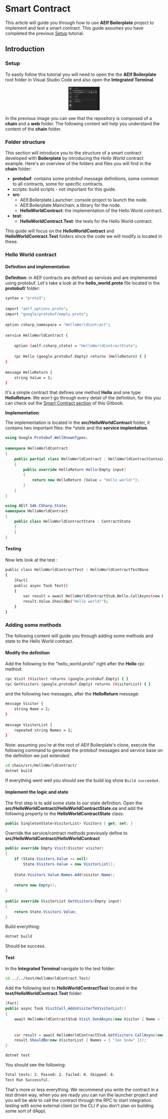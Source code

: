 # Smart Contract

This article will guide you through how to use **AElf Boilerplate** project to implement and test a smart contract. This guide assumes you have completed the previous [Setup](setup.md) tutorial.

## Introduction

### Setup

To easily follow this tutorial you will need to open the the **AElf Boilerplate** root folder in Visual Studio Code and also open the **Integrated Terminal**.

<p align="center">
  <img src="aelf-root.png" width="100">
</p>

In the previous image you can see that the repository is composed of a **chain** and a **web** folder. The following content will help you understand the content of the **chain** folder.

### Folder structure

This section will introduce you to the structure of a smart contract developed with **Boilerplate** by introducing the *Hello World*  contract example. Here's an overview of the folders and files you will find in the **chain** folder:

- **protobuf**: contains some protobuf message definitions, some common to all contracts, some for specific contracts.
- scripts: build scripts - not important for this guide.
- **src**:
  - AElf.Boilerplate.Launcher: console project to launch the node.
  - AElf.Boilerplate.Mainchain: a library for the node.
  - **HelloWorldContract**: the implementation of the Hello World contract.
- **test**:
  - **HelloWorldContract.Test**: the tests for the Hello World contract.

This guide will focus on the **HelloWorldContract** and **HelloWorldContract.Test** folders since the code we will modify is located in these.

### Hello World contract

#### Definition and implementation

**Definition**: in AElf contracts are defined as services and are implemented using protobuf. Let's take a look at the **hello_world.proto** file located in the **protobuf/** folder:

```bash
syntax = "proto3";

import "aelf_options.proto";
import "google/protobuf/empty.proto";

option csharp_namespace = "HelloWorldContract";

service HelloWorldContract {

    option (aelf.csharp_state) = "HelloWorldContractState";

    rpc Hello (google.protobuf.Empty) returns (HelloReturn) { }
}

message HelloReturn {
    string Value = 1;
}
```

It's a simple contract that defines one method **Hello** and one type **HelloReturn**. We won't go through every detail of the definition, for this you can check out the [Smart Contract section](../../Contract/main.md) of this Gitbook.

**Implementation**: 

The implementation is located in the **src/HelloWorldContract** folder, it contains two important files: the **state* and the **service implentation**.

```csharp
using Google.Protobuf.WellKnownTypes;

namespace HelloWorldContract
{
    public partial class HelloWorldContract : HelloWorldContractContainer.HelloWorldContractBase
    {
        public override HelloReturn Hello(Empty input)
        {
            return new HelloReturn {Value = "Hello world!"};
        }
    }
}
```

```csharp
using AElf.Sdk.CSharp.State;
namespace HelloWorldContract
{
    public class HelloWorldContractState : ContractState
    {
    }
}
```

#### Testing

Now lets look at the test :

```bash
public class HelloWorldContractTest : HelloWorldContractTestBase
{
    [Fact]
    public async Task Test()
    {
        var result = await HelloWorldContractStub.Hello.CallAsync(new Empty());
        result.Value.ShouldBe("Hello world!");
    }
}
```

### Adding some methods

The following content will guide you through adding some methods and state to the Hello World contract.

#### Modify the definition

Add the following to the "hello_world.proto" right after the **Hello** rpc method:

```bash
rpc Visit (Visitor) returns (google.protobuf.Empty) { }
rpc GetVisitors (google.protobuf.Empty) returns (VisitorList) { }
```

and the following two messages, after the **HelloReturn** message:

```bash
message Visitor {
    string Name = 1;
}

message VisitorList {
    repeated string Names = 1;
}
```

Note: assuming you're at the root of AElf Boilerplate's clone, execute the following command to generate the protobuf messages and service base on the definition we just extended:

```bash
cd chain/src/HelloWorldContract/
dotnet build
```

If everything went well you should see the build log show ```Build succeeded.```

#### Implement the logic and state

The first step is to add some state to our state definition. Open the **src/HelloWorldContract/HelloWorldContractState.cs** and add the following property to the **HelloWorldContractState** class:

```csharp
public SingletonState<VisitorList> Visitors { get; set; }
```

Override the service/contract methods previously define to **src/HelloWorldContract/HelloWorldContract**

```csharp
public override Empty Visit(Visitor visitor)
{
    if (State.Visitors.Value == null)
        State.Visitors.Value = new VisitorList();
            
    State.Visitors.Value.Names.Add(visitor.Name);
    
    return new Empty();
}

public override VisitorList GetVisitors(Empty input)
{
    return State.Visitors.Value;
}

```

Build everything:

```bash
dotnet build
```

Should be success.

#### Test

In the **Integrated Terminal** navigate to the test folder: 

```bash
cd ../../test/HelloWorldContract.Test/
```

Add the following test to **HelloWorldContractTest** located in the **test/HelloWorldContract.Test** folder:

```csharp
[Fact]
public async Task VisitCall_AddsVisitorToVisitorList()
{
    await HelloWorldContractStub.Visit.SendAsync(new Visitor { Name = "Jon Snow"});


    var result = await HelloWorldContractStub.GetVisitors.CallAsync(new Empty());
    result.ShouldBe(new VisitorList { Names = { "Jon Snow" }});
}
```

```bash
dotnet test
```

You should see the following: 

```bash
Total tests: 2. Passed: 2. Failed: 0. Skipped: 0.
Test Run Successful.
```

<!-- ### MoreTesting

This way you can test your contract without running the node and test your scenarios programmaticaly. This will you most of AElfs internals so it's a very complete test. 
Here the logic is simple, but it gives you the idea. On your contract stub you can call any method on the contract.

Define a module:

```bash 
public override void ConfigureServices(ServiceConfigurationContext context)
{
    base.ConfigureServices(context);
                
    Configure<RunnerOptions>(o => { o.SdkDir = Path.GetDirectoryName(typeof(HelloWorldContractTestModule).Assembly.Location); });
    context.Services.AddSingleton<IRefBlockInfoProvider, RefBlockInfoProvider>();
}
``` -->

That's more or less everything. We recommend you write the contract in a test driven way, when you are ready you can run the launcher project and you will be able to call the contract through the RPC to start integration testing with some external client (or the CLI if you don't plan on building some sort of dApp).